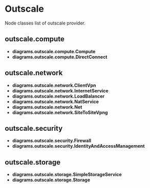 # Outscale

Node classes list of outscale provider.

## outscale.compute

- **diagrams.outscale.compute.Compute**
- **diagrams.outscale.compute.DirectConnect**

## outscale.network

- **diagrams.outscale.network.ClientVpn**
- **diagrams.outscale.network.InternetService**
- **diagrams.outscale.network.LoadBalancer**
- **diagrams.outscale.network.NatService**
- **diagrams.outscale.network.Net**
- **diagrams.outscale.network.SiteToSiteVpng**

## outscale.security

- **diagrams.outscale.security.Firewall**
- **diagrams.outscale.security.IdentityAndAccessManagement**

## outscale.storage

- **diagrams.outscale.storage.SimpleStorageService**
- **diagrams.outscale.storage.Storage**
